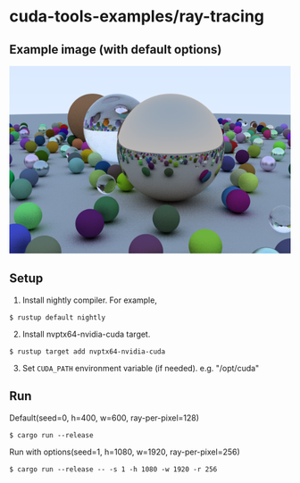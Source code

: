 cuda-tools-examples/ray-tracing
===

## Example image (with default options)

![example image](./example.png)

## Setup

1. Install nightly compiler.
For example, 
```
$ rustup default nightly
```

2. Install nvptx64-nvidia-cuda target.
```
$ rustup target add nvptx64-nvidia-cuda
```

3. Set `CUDA_PATH` environment  variable (if needed).
    e.g. "/opt/cuda"

## Run
Default(seed=0, h=400, w=600, ray-per-pixel=128)
```
$ cargo run --release
```

Run with options(seed=1, h=1080, w=1920, ray-per-pixel=256)
```
$ cargo run --release -- -s 1 -h 1080 -w 1920 -r 256
```

